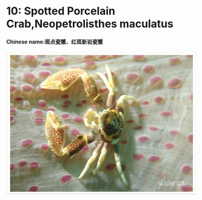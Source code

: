 # 10: Spotted Porcelain Crab,Neopetrolisthes maculatus

#### Chinese name:斑点瓷蟹、红斑新岩瓷蟹

![](../../.gitbook/assets/spotted-porcelain-crab.jpg)

